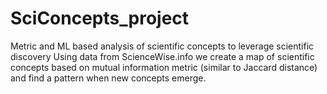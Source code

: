# SciConcepts_project
Metric and ML based analysis of scientific concepts to leverage scientific discovery
Using data from ScienceWise.info we create a map of scientific concepts based on mutual information metric (similar to Jaccard distance) 
and find a pattern when new concepts emerge.
